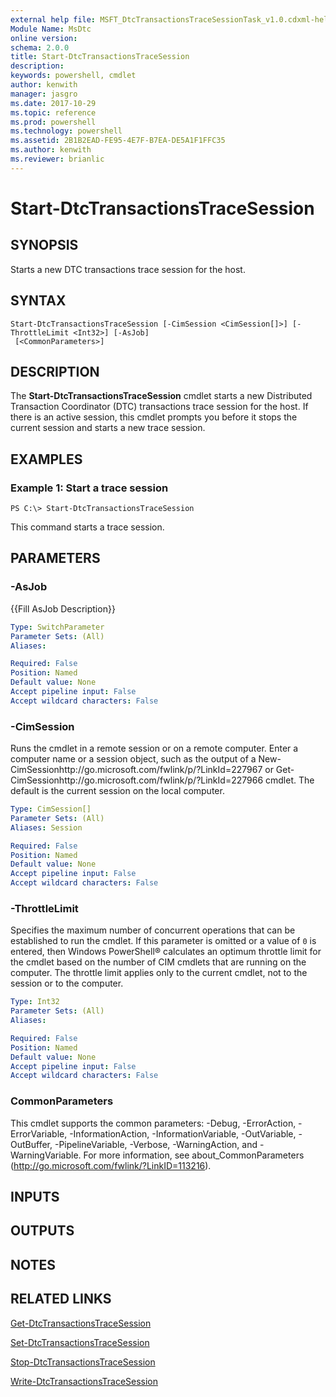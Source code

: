 ```yaml
---
external help file: MSFT_DtcTransactionsTraceSessionTask_v1.0.cdxml-help.xml
Module Name: MsDtc
online version: 
schema: 2.0.0
title: Start-DtcTransactionsTraceSession
description: 
keywords: powershell, cmdlet
author: kenwith
manager: jasgro
ms.date: 2017-10-29
ms.topic: reference
ms.prod: powershell
ms.technology: powershell
ms.assetid: 2B1B2EAD-FE95-4E7F-B7EA-DE5A1F1FFC35
ms.author: kenwith
ms.reviewer: brianlic
---
```


# Start-DtcTransactionsTraceSession

## SYNOPSIS
Starts a new DTC transactions trace session for the host.

## SYNTAX

```
Start-DtcTransactionsTraceSession [-CimSession <CimSession[]>] [-ThrottleLimit <Int32>] [-AsJob]
 [<CommonParameters>]
```

## DESCRIPTION
The **Start-DtcTransactionsTraceSession** cmdlet starts a new Distributed Transaction Coordinator (DTC) transactions trace session for the host.
If there is an active session, this cmdlet prompts you before it stops the current session and starts a new trace session.

## EXAMPLES

### Example 1: Start a trace session
```
PS C:\> Start-DtcTransactionsTraceSession
```

This command starts a trace session.

## PARAMETERS

### -AsJob
{{Fill AsJob Description}}

```yaml
Type: SwitchParameter
Parameter Sets: (All)
Aliases: 

Required: False
Position: Named
Default value: None
Accept pipeline input: False
Accept wildcard characters: False
```

### -CimSession
Runs the cmdlet in a remote session or on a remote computer.
Enter a computer name or a session object, such as the output of a New-CimSessionhttp://go.microsoft.com/fwlink/p/?LinkId=227967 or Get-CimSessionhttp://go.microsoft.com/fwlink/p/?LinkId=227966 cmdlet.
The default is the current session on the local computer.

```yaml
Type: CimSession[]
Parameter Sets: (All)
Aliases: Session

Required: False
Position: Named
Default value: None
Accept pipeline input: False
Accept wildcard characters: False
```

### -ThrottleLimit
Specifies the maximum number of concurrent operations that can be established to run the cmdlet.
If this parameter is omitted or a value of `0` is entered, then Windows PowerShell® calculates an optimum throttle limit for the cmdlet based on the number of CIM cmdlets that are running on the computer.
The throttle limit applies only to the current cmdlet, not to the session or to the computer.

```yaml
Type: Int32
Parameter Sets: (All)
Aliases: 

Required: False
Position: Named
Default value: None
Accept pipeline input: False
Accept wildcard characters: False
```

### CommonParameters
This cmdlet supports the common parameters: -Debug, -ErrorAction, -ErrorVariable, -InformationAction, -InformationVariable, -OutVariable, -OutBuffer, -PipelineVariable, -Verbose, -WarningAction, and -WarningVariable. For more information, see about_CommonParameters (http://go.microsoft.com/fwlink/?LinkID=113216).

## INPUTS

## OUTPUTS

## NOTES

## RELATED LINKS

[Get-DtcTransactionsTraceSession](./Get-DtcTransactionsTraceSession.md)

[Set-DtcTransactionsTraceSession](./Set-DtcTransactionsTraceSession.md)

[Stop-DtcTransactionsTraceSession](./Stop-DtcTransactionsTraceSession.md)

[Write-DtcTransactionsTraceSession](./Write-DtcTransactionsTraceSession.md)
